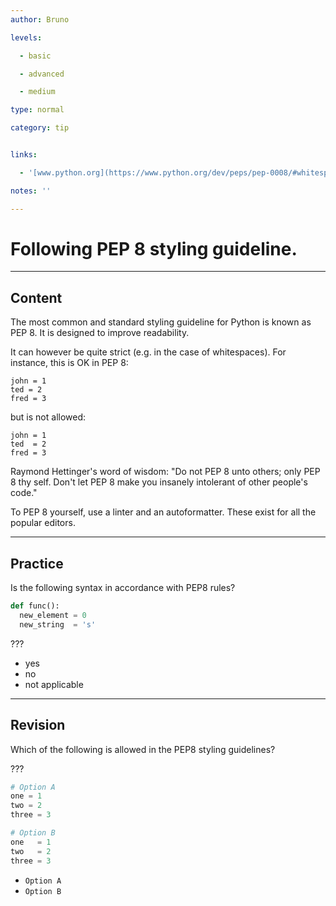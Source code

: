 ```yaml
---
author: Bruno

levels:

  - basic

  - advanced

  - medium

type: normal

category: tip


links:

  - '[www.python.org](https://www.python.org/dev/peps/pep-0008/#whitespace-in-expressions-and-statements){website}'

notes: ''

---
```


# Following PEP 8 styling guideline.

---
## Content

The most common and standard styling guideline for Python is known as PEP 8.
It is designed to improve readability.

It can however be quite strict (e.g. in the case of whitespaces).
For instance, this is OK in PEP 8:
```
john = 1
ted = 2
fred = 3
```
but is not allowed:
```
john = 1
ted  = 2
fred = 3
```

Raymond Hettinger's word of wisdom:
"Do not PEP 8 unto others; only PEP 8 thy self.
Don't let PEP 8 make you insanely intolerant of other people's code."

To PEP 8 yourself, use a linter and an autoformatter. These 
exist for all the popular editors.

---
## Practice

Is the following syntax in accordance with PEP8 rules?

```python
def func():
  new_element = 0
  new_string  = 's'
```

???

* yes
* no
* not applicable

---
## Revision

Which of the following is allowed in the PEP8 styling guidelines? 

???

```python
# Option A
one = 1
two = 2
three = 3

# Option B
one   = 1
two   = 2
three = 3
```


* `Option A` 
* `Option B`


